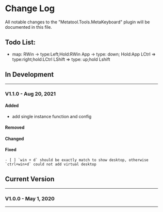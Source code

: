 # Change Log
All notable changes to the "Metatool.Tools.MetaKeyboard" plugin will be documented in this file.

## Todo List:

* map: 
RWin -> type:Left;Hold:RWin
App -> type: down; Hold:App
LCtrl => type:right;hold:LCtrl
LShift => type: up;hold Lshift
## In Development
---
### V1.1.0 - Aug 20, 2021
#### Added
* add single instance function and config
#### Removed
#### Changed
#### Fixed
    - [ ] `win + d` should be exactly match to show desktop, otherwise `ctrl+win+d` could not add virtual desktop

## Current Version
---
### V1.0.0 - May 1, 2020

---